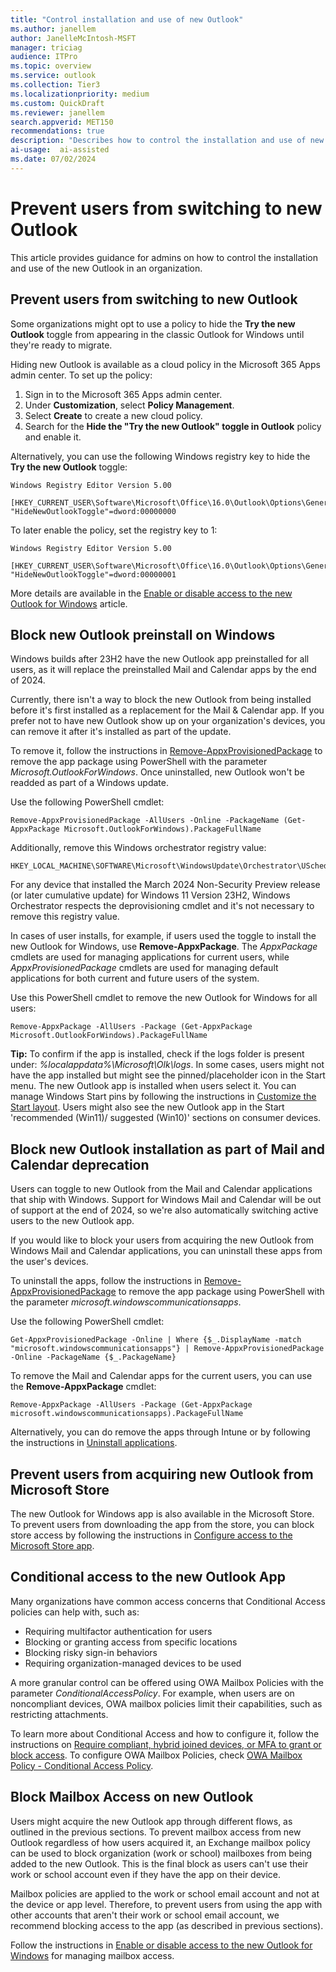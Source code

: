 ```yaml
---  
title: "Control installation and use of new Outlook"   
ms.author: janellem  
author: JanelleMcIntosh-MSFT
manager: triciag
audience: ITPro
ms.topic: overview
ms.service: outlook  
ms.collection: Tier3
ms.localizationpriority: medium 
ms.custom: QuickDraft  
ms.reviewer: janellem  
search.appverid: MET150 
recommendations: true
description: "Describes how to control the installation and use of new Outlook in an organization"
ai-usage:  ai-assisted  
ms.date: 07/02/2024 
---  
```


# Prevent users from switching to new Outlook

This article provides guidance for admins on how to control the installation and use of the new Outlook in an organization.

## Prevent users from switching to new Outlook

Some organizations might opt to use a policy to hide the **Try the new Outlook** toggle from appearing in the classic Outlook for Windows until they're ready to migrate.

Hiding new Outlook is available as a cloud policy in the Microsoft 365 Apps admin center. To set up the policy:

1. Sign in to the Microsoft 365 Apps admin center.
2. Under **Customization**, select **Policy Management**.
3. Select **Create** to create a new cloud policy.
4. Search for the **Hide the "Try the new Outlook" toggle in Outlook** policy and enable it.

Alternatively, you can use the following Windows registry key to hide the **Try the new Outlook** toggle:

    Windows Registry Editor Version 5.00

    [HKEY_CURRENT_USER\Software\Microsoft\Office\16.0\Outlook\Options\General]
    "HideNewOutlookToggle"=dword:00000000

To later enable the policy, set the registry key to 1:

    Windows Registry Editor Version 5.00

    [HKEY_CURRENT_USER\Software\Microsoft\Office\16.0\Outlook\Options\General]
    "HideNewOutlookToggle"=dword:00000001

More details are available in the [Enable or disable access to the new Outlook for Windows](/deployoffice/enable-disable-new-outlook-windows) article.

## Block new Outlook preinstall on Windows

Windows builds after 23H2 have the new Outlook app preinstalled for all users, as it will replace the preinstalled Mail and Calendar apps by the end of 2024.

Currently, there isn't a way to block the new Outlook from being installed before it's first installed as a replacement for the Mail & Calendar app. If you prefer not to have new Outlook show up on your organization's devices, you can remove it after it's installed as part of the update.

To remove it, follow the instructions in [Remove-AppxProvisionedPackage](/powershell/module/appx/remove-appxprovisionedpackage) to remove the app package using PowerShell with the parameter *Microsoft.OutlookForWindows*. Once uninstalled, new Outlook won't be readded as part of a Windows update.

Use the following PowerShell cmdlet:

    Remove-AppxProvisionedPackage -AllUsers -Online -PackageName (Get-AppxPackage Microsoft.OutlookForWindows).PackageFullName

Additionally, remove this Windows orchestrator registry value:

    HKEY_LOCAL_MACHINE\SOFTWARE\Microsoft\WindowsUpdate\Orchestrator\UScheduler_Oobe\OutlookUpdate

For any device that installed the March 2024 Non-Security Preview release (or later cumulative update) for Windows 11 Version 23H2, Windows Orchestrator respects the deprovisioning cmdlet and it's not necessary to remove this registry value.

In cases of user installs, for example, if users used the toggle to install the new Outlook for Windows, use **Remove-AppxPackage**. The *AppxPackage* cmdlets are used for managing applications for current users, while *AppxProvisionedPackage* cmdlets are used for managing default applications for both current and future users of the system.

Use this PowerShell cmdlet to remove the new Outlook for Windows for all users:

    Remove-AppxPackage -AllUsers -Package (Get-AppxPackage Microsoft.OutlookForWindows).PackageFullName

**Tip:** To confirm if the app is installed, check if the logs folder is present under: *%localappdata%\Microsoft\Olk\logs*. In some cases, users might not have the app installed but might see the pinned/placeholder icon in the Start menu. The new Outlook app is installed when users select it. You can manage Windows Start pins by following the instructions in [Customize the Start layout](/windows/configuration/customize-start-layout). Users might also see the new Outlook app in the Start 'recommended (Win11)/ suggested (Win10)' sections on consumer devices.

## Block new Outlook installation as part of Mail and Calendar deprecation

Users can toggle to new Outlook from the Mail and Calendar applications that ship with Windows. Support for Windows Mail and Calendar will be out of support at the end of 2024, so we're also automatically switching active users to the new Outlook app.

If you would like to block your users from acquiring the new Outlook from Windows Mail and Calendar applications, you can uninstall these apps from the user's devices.

To uninstall the apps, follow the instructions in [Remove-AppxProvisionedPackage](/powershell/module/appx/remove-appxprovisionedpackage) to remove the app package using PowerShell with the parameter *microsoft.windowscommunicationsapps*.

Use the following PowerShell cmdlet:

    Get-AppxProvisionedPackage -Online | Where {$_.DisplayName -match "microsoft.windowscommunicationsapps"} | Remove-AppxProvisionedPackage -Online -PackageName {$_.PackageName}

To remove the Mail and Calendar apps for the current users, you can use the **Remove-AppxPackage** cmdlet:

    Remove-AppxPackage -AllUsers -Package (Get-AppxPackage microsoft.windowscommunicationsapps).PackageFullName

Alternatively, you can do remove the apps through Intune or by following the instructions in [Uninstall applications](/mem/configmgr/apps/deploy-use/uninstall-applications).

## Prevent users from acquiring new Outlook from Microsoft Store

The new Outlook for Windows app is also available in the Microsoft Store. To prevent users from downloading the app from the store, you can block store access by following the instructions in [Configure access to the Microsoft Store app](/microsoft-store/configure-access-to-microsoft-store).

## Conditional access to the new Outlook App

Many organizations have common access concerns that Conditional Access policies can help with, such as:

- Requiring multifactor authentication for users
- Blocking or granting access from specific locations
- Blocking risky sign-in behaviors
- Requiring organization-managed devices to be used

A more granular control can be offered using OWA Mailbox Policies with the parameter *ConditionalAccessPolicy*. For example, when users are on noncompliant devices, OWA mailbox policies limit their capabilities, such as restricting attachments.

To learn more about Conditional Access and how to configure it, follow the instructions on [Require compliant, hybrid joined devices, or MFA to grant or block access](/azure/active-directory/conditional-access/concept-conditional-access-conditions). To configure OWA Mailbox Policies, check [OWA Mailbox Policy - Conditional Access Policy](/powershell/module/exchange/set-owamailboxpolicy).

## Block Mailbox Access on new Outlook

Users might acquire the new Outlook app through different flows, as outlined in the previous sections. To prevent mailbox access from new Outlook regardless of how users acquired it, an Exchange mailbox policy can be used to block organization (work or school) mailboxes from being added to the new Outlook. This is the final block as users can't use their work or school account even if they have the app on their device.

Mailbox policies are applied to the work or school email account and not at the device or app level. Therefore, to prevent users from using the app with other accounts that aren't their work or school email account, we recommend blocking access to the app (as described in previous sections).

Follow the instructions in [Enable or disable access to the new Outlook for Windows](/deployoffice/enable-disable-new-outlook-windows) for managing mailbox access.